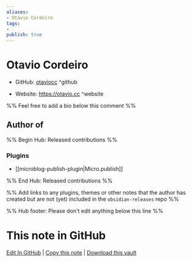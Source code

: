 ```yaml
---
aliases:
- Otavio Cordeiro
tags:
- 
publish: true
---
```


# Otavio Cordeiro

- GitHub: [otaviocc](https://github.com/otaviocc/) ^github
<!-- - Discord: `@` ^discord-->
- Website: <https://otavio.cc> ^website
<!-- - [[Publish sites|Publish site]]: <https://> ^publish-->

%% Feel free to add a bio below this comment %%


## Author of

%% Begin Hub: Released contributions %%
### Plugins
- [[microblog-publish-plugin|Micro.publish]]

%% End Hub: Released contributions %%

%% Add links to any plugins, themes or other notes that the author has created but are not (yet) included in the `obsidian-releases` repo %%

<!--
### Unlisted plugins
-->

<!--
### Others
-->

<!--
## Sponsor this author
-->

<!-- - [[GitHub sponsors]]: [Sponsor @otaviocc on GitHub Sponsors](https://github.com/sponsors/otaviocc) ^github-sponsor-->
<!-- - [[Buy me a coffee]]: <https://> ^buy-me-a-coffee-->
<!-- - [[PayPal]]: <https://> ^paypal-->
<!-- - [[Patreon]]: <https://> ^patreon-->

<!--
## Follow this author
-->

<!-- - [[YouTube Channels|On YouTube]]: <https://> ^youtube-->
<!-- - Twitter: <https://> ^twitter-->
<!-- - ... -->

%% Hub footer: Please don't edit anything below this line %%

# This note in GitHub

<span class="git-footer">[Edit In GitHub](https://github.dev/obsidian-community/obsidian-hub/blob/main/01%20-%20Community/People/otaviocc.md "git-hub-edit-note") | [Copy this note](https://raw.githubusercontent.com/obsidian-community/obsidian-hub/main/01%20-%20Community/People/otaviocc.md "git-hub-copy-note") | [Download this vault](https://github.com/obsidian-community/obsidian-hub/archive/refs/heads/main.zip "git-hub-download-vault") </span>
